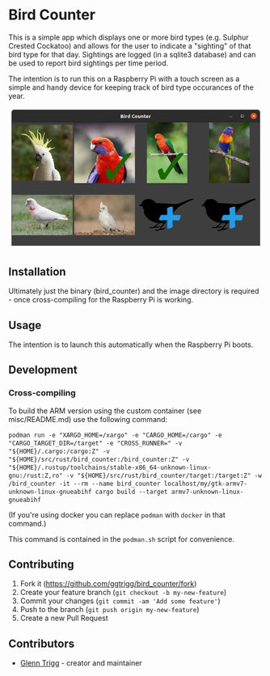 # Bird Counter

This is a simple app which displays one or more bird types (e.g. Sulphur Crested Cockatoo) and allows for the user to
indicate a "sighting" of that bird type for that day. Sightings are logged (in a sqlite3 database) and can be used to
report bird sightings per time period.

The intention is to run this on a Raspberry Pi with a touch screen as a simple and handy device for keeping track of
bird type occurances of the year.

![Screenshot](https://github.com/ggtrigg/bird_counter/blob/master/images/Screenshot%20from%202021-04-14%2013-22-25.png)

## Installation

Ultimately just the binary (bird_counter) and the image directory is required - once cross-compiling for the Raspberry Pi is working.

## Usage

The intention is to launch this automatically when the Raspberry Pi boots.

## Development

### Cross-compiling

To build the ARM version using the custom container (see misc/README.md) use the following command:

    podman run -e "XARGO_HOME=/xargo" -e "CARGO_HOME=/cargo" -e "CARGO_TARGET_DIR=/target" -e "CROSS_RUNNER=" -v "${HOME}/.cargo:/cargo:Z" -v "${HOME}/src/rust/bird_counter:/bird_counter:Z" -v "${HOME}/.rustup/toolchains/stable-x86_64-unknown-linux-gnu:/rust:Z,ro" -v "${HOME}/src/rust/bird_counter/target:/target:Z" -w /bird_counter -it --rm --name bird_counter localhost/my/gtk-armv7-unknown-linux-gnueabihf cargo build --target armv7-unknown-linux-gnueabihf

(If you're using docker you can replace `podman` with `docker` in that command.)

This command is contained in the `podman.sh` script for convenience.

## Contributing

1. Fork it (<https://github.com/ggtrigg/bird_counter/fork>)
2. Create your feature branch (`git checkout -b my-new-feature`)
3. Commit your changes (`git commit -am 'Add some feature'`)
4. Push to the branch (`git push origin my-new-feature`)
5. Create a new Pull Request

## Contributors

- [Glenn Trigg](https://github.com/ggtrigg) - creator and maintainer
